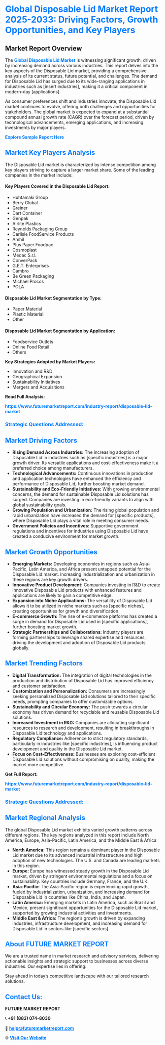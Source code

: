 <h1 style="color: #007BFF;">Global Disposable Lid Market Report 2025-2033: Driving Factors, Growth Opportunities, and Key Players</h1>

<section id="overview">
<h2>Market Report Overview</h2>
<p>The <a href="https://www.futuremarketreport.com/industry-report/disposable-lid-market" style="color: #007BFF; text-decoration: none;"><strong>Global Disposable Lid Market</strong></a> is witnessing significant growth, driven by increasing demand across various industries. This report delves into the key aspects of the Disposable Lid market, providing a comprehensive analysis of its current status, future potential, and challenges. The demand for Disposable Lid has surged due to its wide-ranging applications in industries such as [insert industries], making it a critical component in modern-day [applications].</p>
<p>As consumer preferences shift and industries innovate, the Disposable Lid market continues to evolve, offering both challenges and opportunities for stakeholders. The global market is expected to expand at a substantial compound annual growth rate (CAGR) over the forecast period, driven by technological advancements, emerging applications, and increasing investments by major players.</p>
</section>

<section id="overview">
<p><a href="https://www.futuremarketreport.com/request-sample/reportId=28956" style="color: #007BFF; text-decoration: none;"><strong>Explore Sample Report Here</strong></a></p>
</section>

<section id="key-players">
<h2 style="color: #007BFF;">Market Key Players Analysis</h2>
<p>The Disposable Lid market is characterized by intense competition among key players striving to capture a larger market share. Some of the leading companies in the market include:</p>
<h4>Key Players Covered in the Disposable Lid Report:</h4>
<ul><li>Huhtamaki Group</li><li>Berry Global</li><li>Greiner</li><li>Dart Container</li><li>Genpak</li><li>Airlite Plastics</li><li>Reynolds Packaging Group</li><li>Carlisle FoodService Products</li><li>Amhil</li><li>Plus Paper Foodpac</li><li>Cosmoplast</li><li>Medac S.r.l.</li><li>ConverPack</li><li>G.E.T. Enterprises</li><li>Cambro</li><li>Be Green Packaging</li><li>Michael Procos</li><li>POLA</li></ul>
<h4>Disposable Lid Market Segmentation by Type:</h4>
<ul><li>Paper Material</li><li>Plastic Material</li><li>Other</li></ul>

<h4>Disposable Lid Market Segmentation by Application:</h4>
<ul><li>Foodservice Outlets</li><li>Online Food Retail</li><li>Others</li></ul>
<p><strong>Key Strategies Adopted by Market Players:</strong></p>
<ul>
<li>Innovation and R&D</li>
<li>Geographical Expansion</li>
<li>Sustainability Initiatives</li>
<li>Mergers and Acquisitions</li>
</ul>
</section>

<section>
<p><strong>Read Full Analysis: </strong></p><a href="https://www.futuremarketreport.com/industry-report/disposable-lid-market" style="color: #007BFF; text-decoration: none;"><strong>https://www.futuremarketreport.com/industry-report/disposable-lid-market</strong></a>
<h3 style="color: #007BFF;">Strategic Questions Addressed:</h3>
</section>

<section id="driving-factors">
<h2 style="color: #007BFF;">Market Driving Factors</h2>
<ul>
<li><strong>Rising Demand Across Industries:</strong> The increasing adoption of Disposable Lid in industries such as [specific industries] is a major growth driver. Its versatile applications and cost-effectiveness make it a preferred choice among manufacturers.</li>
<li><strong>Technological Advancements:</strong> Continuous innovations in production and application technologies have enhanced the efficiency and performance of Disposable Lid, further boosting market demand.</li>
<li><strong>Sustainability and Eco-Friendly Initiatives:</strong> With growing environmental concerns, the demand for sustainable Disposable Lid solutions has surged. Companies are investing in eco-friendly variants to align with global sustainability goals.</li>
<li><strong>Growing Population and Urbanization:</strong> The rising global population and rapid urbanization have increased the demand for [specific products], where Disposable Lid plays a vital role in meeting consumer needs.</li>
<li><strong>Government Policies and Incentives:</strong> Supportive government regulations and incentives for industries using Disposable Lid have created a conducive environment for market growth.</li>
</ul>
</section>

<section id="growth-opportunities">
<h2 style="color: #007BFF;">Market Growth Opportunities</h2>
<ul>
<li><strong>Emerging Markets:</strong> Developing economies in regions such as Asia-Pacific, Latin America, and Africa present untapped potential for the Disposable Lid market. Increasing industrialization and urbanization in these regions are key growth drivers.</li>
<li><strong>Innovative Product Development:</strong> Companies investing in R&D to create innovative Disposable Lid products with enhanced features and applications are likely to gain a competitive edge.</li>
<li><strong>Expansion into Niche Applications:</strong> The versatility of Disposable Lid allows it to be utilized in niche markets such as [specific niches], creating opportunities for growth and diversification.</li>
<li><strong>E-commerce Growth:</strong> The rise of e-commerce platforms has created a surge in demand for Disposable Lid used in [specific applications], further boosting market growth.</li>
<li><strong>Strategic Partnerships and Collaborations:</strong> Industry players are forming partnerships to leverage shared expertise and resources, driving the development and adoption of Disposable Lid products globally.</li>
</ul>
</section>

<section id="trending-factors">
<h2 style="color: #007BFF;">Market Trending Factors</h2>
<ul>
<li><strong>Digital Transformation:</strong> The integration of digital technologies in the production and distribution of Disposable Lid has improved efficiency and customer satisfaction.</li>
<li><strong>Customization and Personalization:</strong> Consumers are increasingly seeking personalized Disposable Lid solutions tailored to their specific needs, prompting companies to offer customizable options.</li>
<li><strong>Sustainability and Circular Economy:</strong> The push towards a circular economy has driven demand for recyclable and reusable Disposable Lid solutions.</li>
<li><strong>Increased Investment in R&D:</strong> Companies are allocating significant resources to research and development, resulting in breakthroughs in Disposable Lid technology and applications.</li>
<li><strong>Regulatory Compliance:</strong> Adherence to strict regulatory standards, particularly in industries like [specific industries], is influencing product development and quality in the Disposable Lid market.</li>
<li><strong>Focus on Cost-Effectiveness:</strong> Businesses are exploring cost-efficient Disposable Lid solutions without compromising on quality, making the market more competitive.</li>
</ul>
</section>

<section>
<p><strong>Get Full Report: </strong></p><a href="https://www.futuremarketreport.com/industry-report/disposable-lid-market" style="color: #007BFF; text-decoration: none;"><strong>https://www.futuremarketreport.com/industry-report/disposable-lid-market</strong></a>
<h3 style="color: #007BFF;">Strategic Questions Addressed:</h3>
</section>


<section id="regional-analysis">
<h2 style="color: #007BFF;">Market Regional Analysis</h2>
<p>The global Disposable Lid market exhibits varied growth patterns across different regions. The key regions analyzed in this report include North America, Europe, Asia-Pacific, Latin America, and the Middle East & Africa:</p>
<ul>
<li><strong>North America:</strong> This region remains a dominant player in the Disposable Lid market due to its advanced industrial infrastructure and high adoption of new technologies. The U.S. and Canada are leading markets in this region.</li>
<li><strong>Europe:</strong> Europe has witnessed steady growth in the Disposable Lid market, driven by stringent environmental regulations and a focus on sustainability. Key countries include Germany, France, and the U.K.</li>
<li><strong>Asia-Pacific:</strong> The Asia-Pacific region is experiencing rapid growth, fueled by industrialization, urbanization, and increasing demand for Disposable Lid in countries like China, India, and Japan.</li>
<li><strong>Latin America:</strong> Emerging markets in Latin America, such as Brazil and Mexico, present significant opportunities for the Disposable Lid market, supported by growing industrial activities and investments.</li>
<li><strong>Middle East & Africa:</strong> The region’s growth is driven by expanding industries, infrastructure development, and increasing demand for Disposable Lid in sectors like [specific sectors].</li>
</ul>
</section>

<footer>
<h2 style="color: #007BFF;">About FUTURE MARKET REPORT</h2>
<p>We are a trusted name in market research and advisory services, delivering actionable insights and strategic support to businesses across diverse industries. Our expertise lies in offering:</p>

<p>Stay ahead in today’s competitive landscape with our tailored research solutions.</p>

<h2 style="color: #007BFF;">Contact Us:</h2>
<p><strong>FUTURE MARKET REPORT</strong></p>
<p>📞 <strong>+91 (883) 074-8030</strong></p>
<p>📧 <strong><a href="mailto:help@futuremarketreport.com" style="color: #007BFF;">help@futuremarketreport.com</a></strong></p>
<p>🌐 <strong><a href="https://www.futuremarketreport.com/" style="color: #007BFF;">Visit Our Website</a></strong></p>
</footer>
